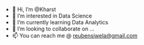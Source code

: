 - 👋 Hi, I’m @Kharst
- 👀 I’m interested in Data Science
- 🌱 I’m currently learning Data Analytics
- 💞️ I’m looking to collaborate on ...
- 📫 You can reach me @ reubensiwela@gmail.com

<!---
Kharst/Kharst is a ✨ special ✨ repository because its `README.md` (this file) appears on your GitHub profile.
You can click the Preview link to take a look at your changes.
--->
